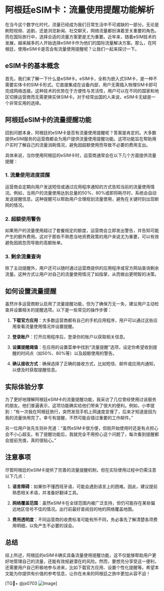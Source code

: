 # 阿根廷eSIM卡：流量使用提醒功能解析

在当今这个数字化时代，流量已经成为我们日常生活中不可或缺的一部分。无论是刷短视频、追剧，还是浏览新闻、社交聊天，网络流量都扮演着至关重要的角色。而在国际旅行中，选择合适的流量方案更是尤为重要。近年来，随着eSIM技术的发展，越来越多的人开始选择eSIM卡作为他们的国际流量解决方案。那么，在阿根廷，使用eSIM卡是否会有流量使用提醒呢？让我们一起来探讨一下。

## eSIM卡的基本概念

首先，我们来了解一下什么是eSIM卡。eSIM卡，全称为嵌入式SIM卡，是一种不需要实体卡的SIM卡形式。它直接集成在设备内部，用户无需插入物理SIM卡即可完成网络连接。这种技术的优势在于方便性与灵活性，用户可以在不同的国家和地区切换运营商而无需更换实体SIM卡。对于经常出国的人来说，eSIM卡无疑是一个非常实用的选择。

## 阿根廷eSIM卡的流量提醒功能

回到问题本身，阿根廷的eSIM卡是否有流量使用提醒呢？答案是肯定的。大多数提供eSIM服务的运营商都会为用户提供流量使用提醒功能。这项功能旨在帮助用户实时了解自己的流量消耗情况，避免因超额使用而导致不必要的费用支出。

具体来说，当你使用阿根廷的eSIM卡时，运营商通常会在以下几个方面提供流量提醒：

### 1. **流量使用进度提醒**
运营商会定期向用户发送短信或通过应用程序通知的方式告知当前的流量使用情况。例如，当用户的流量使用达到总量的50%、80%或即将耗尽时，系统会自动发送提醒信息。这种提醒可以帮助用户合理规划流量使用，避免在关键时刻出现断网的情况。

### 2. **超额使用警告**
如果用户的流量使用超过了套餐规定的额度，运营商会立即发出警告，并告知可能产生的额外费用。这对于那些不熟悉当地资费政策的用户来说尤为重要，可以有效避免因疏忽而导致的高额账单。

### 3. **剩余流量查询**
除了主动提醒外，用户还可以随时通过运营商提供的应用程序或官方网站查询剩余流量。这种方式让用户对自己的流量使用情况了如指掌，从而做出更明智的决策。

## 如何设置流量提醒

虽然许多运营商默认启用了流量提醒功能，但为了确保万无一失，建议用户主动检查并设置相关的提醒选项。以下是一些常见的操作步骤：

1. **下载官方应用**：大多数运营商都有自己的手机应用程序，用户可以通过这些应用查看流量使用情况并设置提醒。
   
2. **登录账户**：打开应用程序后，登录你的账户以获取相关信息。

3. **设置提醒阈值**：在应用的设置菜单中找到“流量提醒”选项，设定你希望收到提醒的时间点（如50%、80%等）以及超额使用的警告。

4. **确认接收方式**：确保选择了正确的接收方式，比如短信、邮件或应用内通知，以便及时获取提醒信息。

## 实际体验分享

为了更好地理解阿根廷eSIM卡的流量提醒功能，我采访了几位曾经使用过该服务的朋友。他们普遍表示，这项功能确实给他们带来了很大的便利。例如，小李提到：“有一次我在阿根廷旅行，突然发现手机上网速度变慢了，后来才知道是因为我的流量快用完了。幸亏有提醒，不然可能会错过重要的工作邮件。”

另一位用户张先生则补充道：“虽然eSIM卡很方便，但刚开始使用时还是有点担心会不小心超支。有了提醒功能后，我就完全不用担心这个问题了，每次看到提醒都会提前充值，真的很贴心。”

## 注意事项

尽管阿根廷的eSIM卡提供了完善的流量提醒机制，但在实际使用过程中仍需注意以下几点：

1. **语言障碍**：如果你不懂西班牙语，可能会遇到语言上的困难。因此，建议提前熟悉相关术语，并准备好翻译工具。

2. **网络覆盖范围**：虽然eSIM卡在全球范围内被广泛支持，但仍可能存在某些偏远地区信号不佳的情况。出行前最好查阅目的地的网络覆盖地图。

3. **费用透明度**：不同运营商的收费标准可能有所不同，务必事先了解清楚各项费用明细，以免产生不必要的误会。

## 总结

综上所述，阿根廷的eSIM卡确实具备流量使用提醒功能，这不仅能够帮助用户更好地管理自己的流量，还能有效规避潜在的风险。然而，要想充分享受这一便利，还需要用户自己积极地参与进来，比如下载官方应用、设置个性化提醒等。希望本文能为你提供有价值的参考信息，让你在未来的阿根廷之旅中更加从容不迫！

[TG💪+ @jx0703 ![Image](https://github.com/user-attachments/assets/dbca1d08-cadb-493c-b0ec-ad6f7a83f270)]